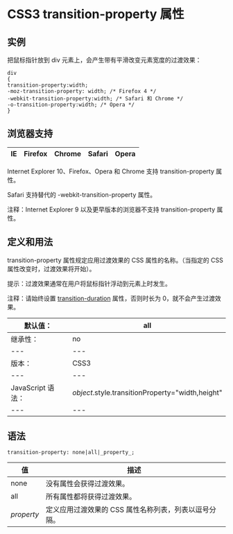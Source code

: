 # CSS3 transition-property 属性



## 实例

把鼠标指针放到 div 元素上，会产生带有平滑改变元素宽度的过渡效果：

```
div
{
transition-property:width;
-moz-transition-property: width; /* Firefox 4 */
-webkit-transition-property:width; /* Safari 和 Chrome */
-o-transition-property:width; /* Opera */
}

```

## 浏览器支持

| IE | Firefox | Chrome | Safari | Opera |
| --- | --- | --- | --- | --- |

Internet Explorer 10、Firefox、Opera 和 Chrome 支持 transition-property 属性。

Safari 支持替代的 -webkit-transition-property 属性。

注释：Internet Explorer 9 以及更早版本的浏览器不支持 transition-property 属性。

## 定义和用法

transition-property 属性规定应用过渡效果的 CSS 属性的名称。（当指定的 CSS 属性改变时，过渡效果将开始）。

提示：过渡效果通常在用户将鼠标指针浮动到元素上时发生。

注释：请始终设置 [transition-duration](/cssref/pr_transition-duration.asp "CSS3 transition-duration 属性") 属性，否则时长为 0，就不会产生过渡效果。

| 默认值： | all |
| --- | --- |
| 继承性： | no |
| --- | --- |
| 版本： | CSS3 |
| --- | --- |
| JavaScript 语法： | _object_.style.transitionProperty="width,height" |
| --- | --- |

## 语法

```
transition-property: none|all|_property_;
```

| 值 | 描述 |
| --- | --- |
| none | 没有属性会获得过渡效果。 |
| all | 所有属性都将获得过渡效果。 |
| _property_ | 定义应用过渡效果的 CSS 属性名称列表，列表以逗号分隔。 |



